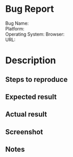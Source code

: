 Bug Report 
====================
Bug Name:  
Platform:                     
Operating System:
Browser:                     
URL:        


Description
===========



Steps to reproduce
------------------



Expected result
---------------



Actual result
-------------



Screenshot
----------



Notes
-----
